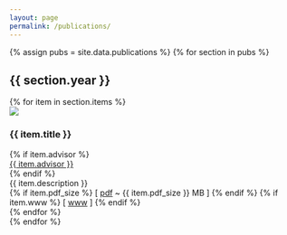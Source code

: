 ```yaml
---
layout: page
permalink: /publications/
---
```


{% assign pubs = site.data.publications %}
{% for section in pubs %}
  <section class="pubs" id="y{{ section.year }}">
    <h2>{{ section.year }}</h2>
  {% for item in section.items %}
    <section class="pub" id="p{{ item.slug }}">
        <img src="/assets/{{ item.slug }}.png" />
        <div class="pub-content">
            <h3>{{ item.title }}</h3>
            {% if item.advisor %}<div class="advisor"><a href="{{ item.advisor_url }}">{{ item.advisor }}</a></div>{% endif %}
            <div class="description">{{ item.description }}</div>
            <div class="links">
                {% if item.pdf_size %}
                    [ <a href="/assets/{{ item.slug }}.pdf">pdf</a> ~ {{ item.pdf_size }} MB ]
                {% endif %}
                {% if item.www %}
                    [ <a href="{{ item.www }}">www</a> ]
                {% endif %}
            </div>
        </div>
    </section>
  {% endfor %}
  </section>
{% endfor %}